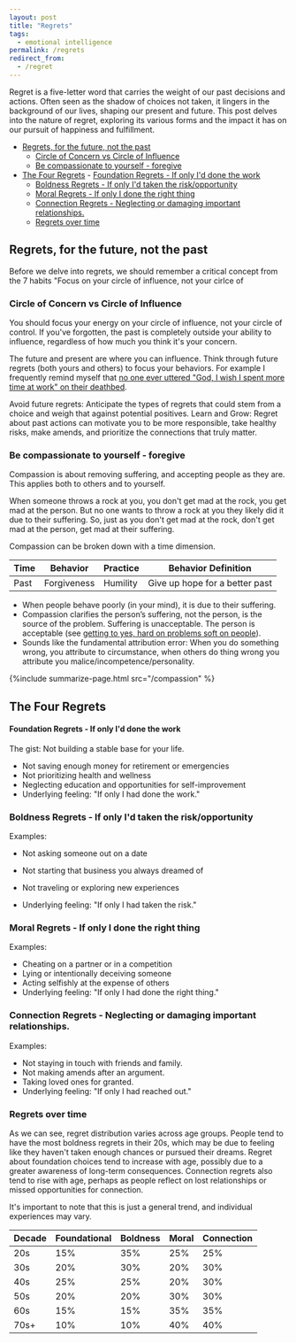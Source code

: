 ```yaml
---
layout: post
title: "Regrets"
tags:
  - emotional intelligence
permalink: /regrets
redirect_from:
  - /regret
---
```


Regret is a five-letter word that carries the weight of our past decisions and actions. Often seen as the shadow of choices not taken, it lingers in the background of our lives, shaping our present and future. This post delves into the nature of regret, exploring its various forms and the impact it has on our pursuit of happiness and fulfillment.

<!-- prettier-ignore-start -->



<!-- vim-markdown-toc GFM -->

- [Regrets, for the future, not the past](#regrets-for-the-future-not-the-past)
    - [Circle of Concern vs Circle of Influence](#circle-of-concern-vs-circle-of-influence)
    - [Be compassionate to yourself - foregive](#be-compassionate-to-yourself---foregive)
- [The Four Regrets](#the-four-regrets)
        - [Foundation Regrets -  If only I'd done the work](#foundation-regrets----if-only-id-done-the-work)
    - [Boldness Regrets - If only I'd taken the risk/opportunity](#boldness-regrets---if-only-id-taken-the-riskopportunity)
    - [Moral Regrets - If only I done the right thing](#moral-regrets---if-only-i-done-the-right-thing)
    - [Connection Regrets - Neglecting or damaging important relationships.](#connection-regrets---neglecting-or-damaging-important-relationships)
    - [Regrets over time](#regrets-over-time)

<!-- vim-markdown-toc -->
<!-- prettier-ignore-end -->

## Regrets, for the future, not the past

Before we delve into regrets, we should remember a critical concept from the 7 habits "Focus on your circle of influence, not your cirlce of

### Circle of Concern vs Circle of Influence

You should focus your energy on your circle of influence, not your circle of control. If you've forgotten, the past is completely outside your ability to influence, regardless of how much you think it's your concern.

The future and present are where you can influence. Think through future regrets (both yours and others) to focus your behaviors. For example I frequently remind myself that [no one ever uttered "God, I wish I spent more time at work" on their deathbed](/wlb-manifesto).

Avoid future regrets: Anticipate the types of regrets that could stem from a choice and weigh that against potential positives.
Learn and Grow: Regret about past actions can motivate you to be more responsible, take healthy risks, make amends, and prioritize the connections that truly matter.

### Be compassionate to yourself - foregive

Compassion is about removing suffering, and accepting people as they are. This applies both to others and to yourself.

When someone throws a rock at you, you don't get mad at the rock, you get mad at the person. But no one wants to throw a rock at you they likely did it due to their suffering. So, just as you don't get mad at the rock, don't get mad at the person, get mad at their suffering.

Compassion can be broken down with a time dimension.

| Time | Behavior    | Practice | Behavior Definition            |
| ---- | ----------- | -------- | ------------------------------ |
| Past | Forgiveness | Humility | Give up hope for a better past |

- When people behave poorly (in your mind), it is due to their suffering.
- Compassion clarifies the person’s suffering, not the person, is the source of the problem. Suffering is unacceptable. The person is acceptable (see [getting to yes, hard on problems soft on people](/gty)).
- Sounds like the fundamental attribution error: When you do something wrong, you attribute to circumstance, when others do thing wrong you attribute you malice/incompetence/personality.

{%include summarize-page.html src="/compassion" %}

## The Four Regrets

#### Foundation Regrets - If only I'd done the work

The gist: Not building a stable base for your life.

- Not saving enough money for retirement or emergencies
- Not prioritizing health and wellness
- Neglecting education and opportunities for self-improvement
- Underlying feeling: "If only I had done the work."

### Boldness Regrets - If only I'd taken the risk/opportunity

Examples:

- Not asking someone out on a date
- Not starting that business you always dreamed of
- Not traveling or exploring new experiences

- Underlying feeling: "If only I had taken the risk."

### Moral Regrets - If only I done the right thing

Examples:

- Cheating on a partner or in a competition
- Lying or intentionally deceiving someone
- Acting selfishly at the expense of others
- Underlying feeling: "If only I had done the right thing."

### Connection Regrets - Neglecting or damaging important relationships.

Examples:

- Not staying in touch with friends and family.
- Not making amends after an argument.
- Taking loved ones for granted.
- Underlying feeling: "If only I had reached out."

### Regrets over time

As we can see, regret distribution varies across age groups. People tend to have the most boldness regrets in their 20s, which may be due to feeling like they haven't taken enough chances or pursued their dreams. Regret about foundation choices tend to increase with age, possibly due to a greater awareness of long-term consequences. Connection regrets also tend to rise with age, perhaps as people reflect on lost relationships or missed opportunities for connection.

It's important to note that this is just a general trend, and individual experiences may vary.

| Decade | Foundational | Boldness | Moral | Connection |
| ------ | ------------ | -------- | ----- | ---------- |
| 20s    | 15%          | 35%      | 25%   | 25%        |
| 30s    | 20%          | 30%      | 20%   | 30%        |
| 40s    | 25%          | 25%      | 20%   | 30%        |
| 50s    | 20%          | 20%      | 30%   | 30%        |
| 60s    | 15%          | 15%      | 35%   | 35%        |
| 70s+   | 10%          | 10%      | 40%   | 40%        |
